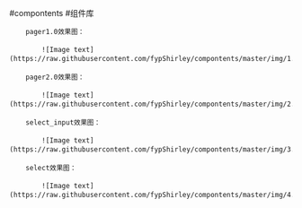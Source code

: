 #compontents
#组件库

        pager1.0效果图：

            ![Image text](https://raw.githubusercontent.com/fypShirley/compontents/master/img/1.png)

        pager2.0效果图：

            ![Image text](https://raw.githubusercontent.com/fypShirley/compontents/master/img/2.png)

        select_input效果图：

            ![Image text](https://raw.githubusercontent.com/fypShirley/compontents/master/img/3.png)

        select效果图：

            ![Image text](https://raw.githubusercontent.com/fypShirley/compontents/master/img/4.png)

